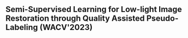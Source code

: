 ## Semi-Supervised Learning for Low-light Image Restoration through Quality Assisted Pseudo-Labeling (WACV'2023)
